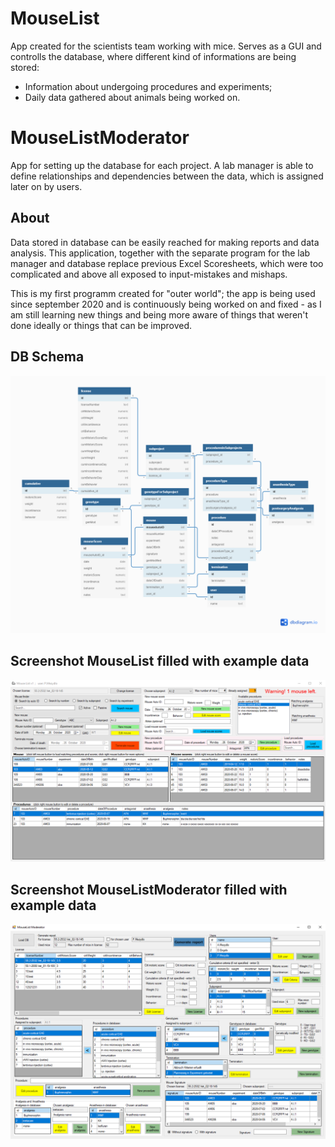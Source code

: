 # MouseList
App created for the scientists team working with mice. Serves as a GUI and controlls the database, where different kind of informations are being stored:
- Information about undergoing procedures and experiments;
- Daily data gathered about animals being worked on.

# MouseListModerator
App for setting up the database for each project. A lab manager is able to define relationships and dependencies between the data, which is assigned later on by users.

## About

Data stored in database can be easily reached for making reports and data analysis.
This application, together with the separate program for the lab manager and database replace previous Excel Scoresheets, which were too complicated and above all exposed to input-mistakes and mishaps.

This is my first programm created for "outer world"; the app is being used since september 2020 and is continuously being worked on and fixed - as I am still learning new things and being more aware of things that weren't done ideally or things that can be improved.

## DB Schema
![Screenshot DBSchema](/images/MouseListDBDiagram.png)

## Screenshot MouseList filled with example data
![Screenshot MouseList](/images/MouseList_Screenshot.png)

## Screenshot MouseListModerator filled with example data
![Screenshot MouseListModerator](/images/MouseListModerator_Screenshot.png)
